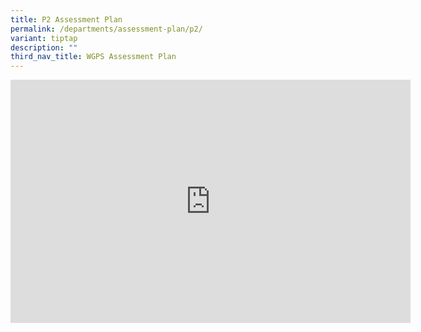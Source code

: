 ```yaml
---
title: P2 Assessment Plan
permalink: /departments/assessment-plan/p2/
variant: tiptap
description: ""
third_nav_title: WGPS Assessment Plan
---
```

<div class="iframe-wrapper"><iframe height="389" width="640" allowfullscreen="true" frameborder="0" src="https://docs.google.com/presentation/d/e/2PACX-1vSxoAQhrT2GlDItHn4aSmokfM-8waO_MW_KqHRekfsMzXOlQUfiQkz7t7CwkxaPuQ/embed?start=false&amp;loop=false&amp;delayms=3000"></iframe></div><p></p>